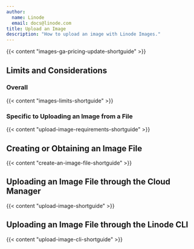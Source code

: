 ```yaml
---
author:
  name: Linode
  email: docs@linode.com
title: Upload an Image
description: "How to upload an image with Linode Images."
---
```


{{< content "images-ga-pricing-update-shortguide" >}}

## Limits and Considerations

### Overall

{{< content "images-limits-shortguide" >}}

### Specific to Uploading an Image from a File

{{< content "upload-image-requirements-shortguide" >}}

## Creating or Obtaining an Image File

{{< content "create-an-image-file-shortguide" >}}

## Uploading an Image File through the Cloud Manager

{{< content "upload-image-shortguide" >}}

## Uploading an Image File through the Linode CLI

{{< content "upload-image-cli-shortguide" >}}